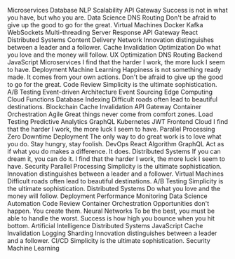 Microservices Database NLP Scalability API Gateway Success is not in what you have, but who you are. Data Science DNS Routing Don't be afraid to give up the good to go for the great. Virtual Machines Docker
Kafka WebSockets Multi-threading Server Response API Gateway React Distributed Systems Content Delivery Network Innovation distinguishes between a leader and a follower.
Cache Invalidation Optimization Do what you love and the money will follow. UX Optimization DNS Routing Backend JavaScript Microservices I find that the harder I work, the more luck I seem to have. Deployment Machine Learning Happiness is not something ready made. It comes from your own actions. Don't be afraid to give up the good to go for the great. Code Review Simplicity is the ultimate sophistication.
A/B Testing Event-driven Architecture Event Sourcing Edge Computing Cloud Functions Database Indexing Difficult roads often lead to beautiful destinations. Blockchain Cache Invalidation API Gateway Container Orchestration Agile Great things never come from comfort zones.
Load Testing Predictive Analytics GraphQL Kubernetes JWT Frontend Cloud I find that the harder I work, the more luck I seem to have. Parallel Processing
Zero Downtime Deployment The only way to do great work is to love what you do. Stay hungry, stay foolish. DevOps React Algorithm GraphQL Act as if what you do makes a difference. It does. Distributed Systems If you can dream it, you can do it.
I find that the harder I work, the more luck I seem to have. Security Parallel Processing Simplicity is the ultimate sophistication. Innovation distinguishes between a leader and a follower. Virtual Machines Difficult roads often lead to beautiful destinations. A/B Testing
Simplicity is the ultimate sophistication. Distributed Systems Do what you love and the money will follow. Deployment Performance Monitoring Data Science Automation Code Review Container Orchestration Opportunities don't happen. You create them.
Neural Networks To be the best, you must be able to handle the worst. Success is how high you bounce when you hit bottom. Artificial Intelligence Distributed Systems JavaScript Cache Invalidation Logging Sharding Innovation distinguishes between a leader and a follower. CI/CD Simplicity is the ultimate sophistication. Security Machine Learning

